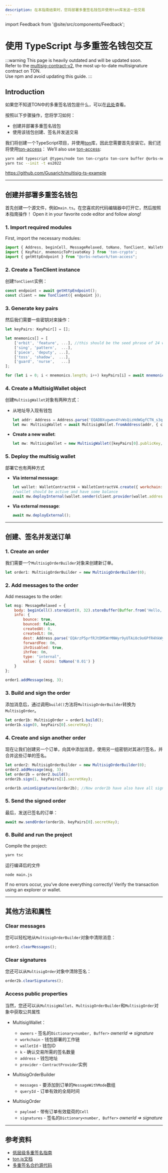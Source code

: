 ```yaml
---
description: 在本指南结束时，您将部署多重签名钱包并使用ton库发送一些交易
---
```


import Feedback from '@site/src/components/Feedback';

# 使用 TypeScript 与多重签名钱包交互

:::warning
This page is heavily outdated and will be updated soon.\
Refer to the [multisig-contract-v2](https://github.com/ton-blockchain/multisig-contract-v2), the most up-to-date multisignature contract on TON.\
Use npm and avoid updating this guide.
:::

## Introduction

如果您不知道TON中的多重签名钱包是什么，可以在[此处](/develop/smart-contracts/tutorials/multisig)查看。

按照以下步骤操作，您将学习如何：

- 创建并部署多重签名钱包
- 使用该钱包创建、签名并发送交易

我们将创建一个TypeScript项目，并使用[ton](https://www.npmjs.com/package/ton)库，因此您需要首先安装它。我们还将使用[ton-access](https://www.orbs.com/ton-access/)： We’ll also use [ton-access](https://www.orbs.com/ton-access/):

```bash
yarn add typescript @types/node ton ton-crypto ton-core buffer @orbs-network/ton-access
yarn tsc --init -t es2022
```

https://github.com/Gusarich/multisig-ts-example

---

## 创建并部署多重签名钱包

首先创建一个源文件，例如`main.ts`。在您喜欢的代码编辑器中打开它，然后按照本指南操作！ Open it in your favorite code editor and follow along!

### 1. Import required modules

First, import the necessary modules:

```js
import { Address, beginCell, MessageRelaxed, toNano, TonClient, WalletContractV4, MultisigWallet, MultisigOrder, MultisigOrderBuilder } from "ton";
import { KeyPair, mnemonicToPrivateKey } from 'ton-crypto';
import { getHttpEndpoint } from "@orbs-network/ton-access";
```

### 2. Create a TonClient instance

创建`TonClient`实例：

```js
const endpoint = await getHttpEndpoint();
const client = new TonClient({ endpoint });
```

### 3. Generate key pairs

然后我们需要一些密钥对来操作：

```js
let keyPairs: KeyPair[] = [];

let mnemonics[] = [
    ['orbit', 'feature', ...], //this should be the seed phrase of 24 words
    ['sing', 'pattern',  ...],
    ['piece', 'deputy', ...],
    ['toss', 'shadow',  ...],
    ['guard', 'nurse',   ...]
];

for (let i = 0; i < mnemonics.length; i++) keyPairs[i] = await mnemonicToPrivateKey(mnemonics[i]);
```

### 4. Create a MultisigWallet object

创建`MultisigWallet`对象有两种方式：

- 从地址导入现有钱包

  ```js
  let addr: Address = Address.parse('EQADBXugwmn4YvWsQizHdWGgfCTN_s3qFP0Ae0pzkU-jwzoE');
  let mw: MultisigWallet = await MultisigWallet.fromAddress(addr, { client });
  ```

- **Create a new wallet**:
  ```js
  let mw: MultisigWallet = new MultisigWallet([keyPairs[0].publicKey, keyPairs[1].publicKey], 0, 0, 1, { client });
  ```

### 5. Deploy the multisig wallet

部署它也有两种方式

- **Via internal message**:

  ```js
  let wallet: WalletContractV4 = WalletContractV4.create({ workchain: 0, publicKey: keyPairs[4].publicKey });
  //wallet should be active and have some balance
  await mw.deployInternal(wallet.sender(client.provider(wallet.address, null), keyPairs[4].secretKey), toNano('0.05'));
  ```

- **Via external message**:
  ```js
  await mw.deployExternal();
  ```

---

## 创建、签名并发送订单

### 1. Create an order

我们需要一个`MultisigOrderBuilder`对象来创建新订单。

```js
let order1: MultisigOrderBuilder = new MultisigOrderBuilder(0);
```

### 2. Add messages to the order

Add messages to the order:

```js
let msg: MessageRelaxed = {
    body: beginCell().storeUint(0, 32).storeBuffer(Buffer.from('Hello, world!')).endCell(),
    info: {
        bounce: true,
        bounced: false,
        createdAt: 0,
        createdLt: 0n,
        dest: Address.parse('EQArzP5prfRJtDM5WrMNWyr9yUTAi0c9o6PfR4hkWy9UQXHx'),
        forwardFee: 0n,
        ihrDisabled: true,
        ihrFee: 0n,
        type: "internal",
        value: { coins: toNano('0.01') }
    }
};

order1.addMessage(msg, 3);
```

### 3. Build and sign the order

添加消息后，通过调用`build()`方法将`MultisigOrderBuilder`转换为`MultisigOrder`。

```js
let order1b: MultisigOrder = order1.build();
order1b.sign(0, keyPairs[0].secretKey);
```

### 4. Create and sign another order

现在让我们创建另一个订单，向其中添加消息，使用另一组密钥对其进行签名，并合并这些订单的签名。

```js
let order2: MultisigOrderBuilder = new MultisigOrderBuilder(0);
order2.addMessage(msg, 3);
let order2b = order2.build();
order2b.sign(1, keyPairs[1].secretKey);

order1b.unionSignatures(order2b); //Now order1b have also have all signatures from order2b
```

### 5. Send the signed order

最后，发送已签名的订单：

```js
await mw.sendOrder(order1b, keyPairs[0].secretKey);
```

### 6. Build and run the project

Compile the project:

```bash
yarn tsc
```

运行编译后的文件

```bash
node main.js
```

If no errors occur, you’ve done everything correctly! Verify the transaction using an explorer or wallet.

---

## 其他方法和属性

### Clear messages

您可以轻松地从`MultisigOrderBuilder`对象中清除消息：

```js
order2.clearMessages();
```

### Clear signatures

您还可以从`MultisigOrder`对象中清除签名：

```js
order2b.clearSignatures();
```

### Access public properties

当然，您还可以从`MultisigWallet`、`MultisigOrderBuilder`和`MultisigOrder`对象中获取公共属性

- MultisigWallet：

  - `owners` - 签名的`Dictionary<number, Buffer>` _ownerId => signature_
  - `workchain` - 钱包部署的工作链
  - `walletId` - 钱包ID
  - `k` - 确认交易所需的签名数量
  - `address` - 钱包地址
  - `provider` - `ContractProvider`实例

- MultisigOrderBuilder

  - `messages` - 要添加到订单的`MessageWithMode`数组
  - `queryId` - 订单有效的全局时间

- MultisigOrder
  - `payload` - 带有订单有效载荷的`Cell`
  - `signatures` - 签名的`Dictionary<number, Buffer>` _ownerId => signature_

---

## 参考资料

- [低层级多重签名指南](/develop/smart-contracts/tutorials/multisig)
- [ton.js文档](https://ton-community.github.io/ton/)
- [多重签名合约源代码](https://github.com/ton-blockchain/multisig-contract)

<Feedback />

